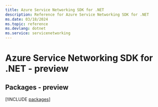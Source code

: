 ```yaml
---
title: Azure Service Networking SDK for .NET
description: Reference for Azure Service Networking SDK for .NET
ms.date: 03/18/2024
ms.topic: reference
ms.devlang: dotnet
ms.service: servicenetworking
---
```

# Azure Service Networking SDK for .NET - preview
## Packages - preview
[!INCLUDE [packages](service-networking-index.md)]
